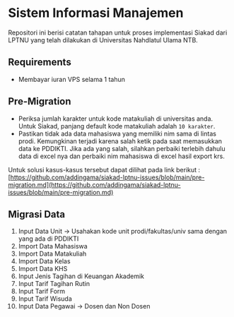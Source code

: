 # Sistem Informasi Manajemen

Repositori ini berisi catatan tahapan untuk proses implementasi Siakad dari LPTNU yang telah dilakukan di Universitas Nahdlatul Ulama NTB.


## Requirements

- Membayar iuran VPS selama 1 tahun

## Pre-Migration

- Periksa jumlah karakter untuk kode matakuliah di universitas anda. Untuk Siakad, panjang default kode matakuliah adalah `10 karakter`.
- Pastikan tidak ada data mahasiswa yang memiliki nim sama di lintas prodi. Kemungkinan terjadi karena salah ketik pada saat memasukkan data ke PDDIKTI. Jika ada yang salah, silahkan perbaiki terlebih dahulu data di excel nya dan perbaiki nim mahasiswa di excel hasil export krs.

Untuk solusi kasus-kasus tersebut dapat dilihat pada link berikut : [https://github.com/addingama/siakad-lptnu-issues/blob/main/pre-migration.md](https://github.com/addingama/siakad-lptnu-issues/blob/main/pre-migration.md)


## Migrasi Data

1. Input Data Unit -> Usahakan kode unit prodi/fakultas/univ sama dengan yang ada di PDDIKTI
2. Import Data Mahasiswa
3. Import Data Matakuliah
4. Import Data Kelas
5. Import Data KHS
6. Input Jenis Tagihan di Keuangan Akademik
7. Input Tarif Tagihan Rutin
8. Input Tarif Form
9. Input Tarif Wisuda
10. Input Data Pegawai -> Dosen dan Non Dosen

